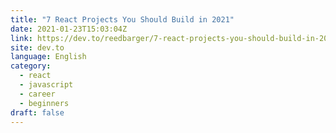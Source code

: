 ```yaml
---
title: "7 React Projects You Should Build in 2021"
date: 2021-01-23T15:03:04Z
link: https://dev.to/reedbarger/7-react-projects-you-should-build-in-2021-p20?utm_medium=RSS&utm_source=news.12bit.vn
site: dev.to
language: English
category:
  - react
  - javascript
  - career
  - beginners
draft: false
---
```

